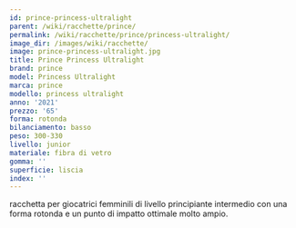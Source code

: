 ```yaml
---
id: prince-princess-ultralight
parent: /wiki/racchette/prince/
permalink: /wiki/racchette/prince/princess-ultralight/
image_dir: /images/wiki/racchette/
image: prince-princess-ultralight.jpg
title: Prince Princess Ultralight
brand: prince
model: Princess Ultralight
marca: prince
modello: princess ultralight
anno: '2021'
prezzo: '65'
forma: rotonda
bilanciamento: basso
peso: 300-330
livello: junior
materiale: fibra di vetro
gomma: ''
superficie: liscia
index: ''
---
```

racchetta per giocatrici femminili di livello principiante intermedio con una forma rotonda e un punto di impatto ottimale molto ampio.